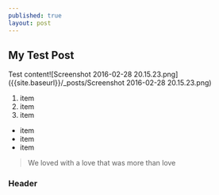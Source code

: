 ```yaml
---
published: true
layout: post
---
```



## My Test Post

Test content![Screenshot 2016-02-28 20.15.23.png]({{site.baseurl}}/_posts/Screenshot 2016-02-28 20.15.23.png)

1. item
2. item
3. item


- item
- item
- item

> We loved with a love that was more than love

### Header
